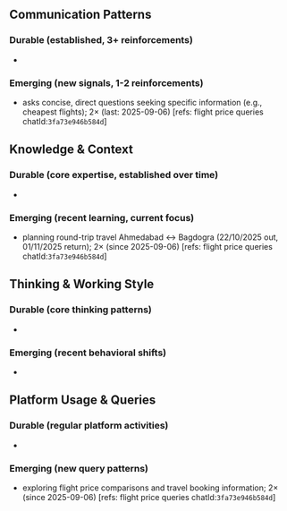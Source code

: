 ## Communication Patterns
### Durable (established, 3+ reinforcements)
-

### Emerging (new signals, 1-2 reinforcements)
- asks concise, direct questions seeking specific information (e.g., cheapest flights); 2× (last: 2025-09-06) [refs: flight price queries chatId:`3fa73e946b584d`]

## Knowledge & Context
### Durable (core expertise, established over time)
-

### Emerging (recent learning, current focus)
- planning round-trip travel Ahmedabad ↔ Bagdogra (22/10/2025 out, 01/11/2025 return); 2× (since 2025-09-06) [refs: flight price queries chatId:`3fa73e946b584d`]

## Thinking & Working Style
### Durable (core thinking patterns)
-

### Emerging (recent behavioral shifts)
-

## Platform Usage & Queries
### Durable (regular platform activities)
-

### Emerging (new query patterns)
- exploring flight price comparisons and travel booking information; 2× (since 2025-09-06) [refs: flight price queries chatId:`3fa73e946b584d`]